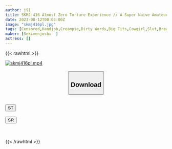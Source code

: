 ```yaml
---
author: j91
title: SKMJ-416 Almost Zero Torture Experience // A Super Naive Amateur Girl Is Alone With A M Man Ww Hey, Don't Put Out Sperm /// But Don't Put It Out On Your Own~ ! ? Nipple Licking Handjobs, Face Sitting, Footjobs, Cursing To Stop Small Devils // Endless Erotic Waist Swinging In Pile Driving Cowgirl Straddling M Chin That Explodes..
date: 2023-08-12T00:03:00Z
image: "skmj416pl.jpg"
tags: [Censored,Handjob,Creampie,Dirty Words,Big Tits,Cowgirl,Slut,Breasts,4HR+,Slender,Footjob	 ]
maker: [Sekimenjoshi  ]
actress: []
---
```



{{< rawhtml >}}

<div class="video" data-videoid="KXlKwK2blLF0Qbo">
    <a href="javascript:;">
        <img src="https://my.j91.asia/posts/skmj416pl/skmj416pl.jpg" width="WIDTH" height="HEIGHT" alt="skmj416pl.mp4" loading="lazy">
    </a>
</div>

<script type="text/javascript" src="https://j91.asia/asset/on-demand-st.js"></script>

<br>
  <link rel="stylesheet" href="https://j91.asia/asset/bs5.css">
  
  <center>
  <button class="btn btn-primary" type="button" data-bs-toggle="collapse" data-bs-target=".multi-collapse" aria-expanded="false" aria-controls="multiCollapseExample1 multiCollapseExample2"><h2>Download</h2></button></center>
</p>
<div class="row">
  <div class="col">
    <div class="collapse multi-collapse" id="multiCollapseExample1">
      <div class="card card-body">
	      	      <br>
<div class="buttons">  
<a href="https://streamtape.to/v/KXlKwK2blLF0Qbo"><button class="btn-hover color-3"><i class="fa fa-download"></i> ST</button></a></div>
    </div>
  </div>
</div>
  <div class="col">
    <div class="collapse multi-collapse" id="multiCollapseExample2">
      <div class="card card-body">
	      <br>
<div class="buttons">
    <a href="https://streamruby.com/1f9a1hcrtztc"><button class="btn-hover color-9"><i class="fa fa-download"></i> SR</button></a></div>
<br><br>
      </div>
    </div>
  </div>
</div>

{{< /rawhtml >}}